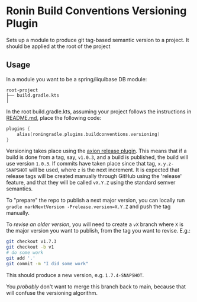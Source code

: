 # Ronin Build Conventions Versioning Plugin

Sets up a module to produce git tag-based semantic version to a project.  It should be applied at the root of the project

## Usage

In a module you want to be a spring/liquibase DB module:

```
root-project
├── build.gradle.kts
│   
```

In the root build.gradle.kts, assuming your project follows the instructions in [README.md](../../README.md), place the following code:

```kotlin
plugins {
    alias(roningradle.plugins.buildconventions.versioning)
}
```

Versioning takes place using the [axion release plugin](https://github.com/allegro/axion-release-plugin).  This means that if a build is done from a tag, say, `v1.0.3`, and a build is published,
the build will use version `1.0.3`.  If commits have taken place since that tag, `x.y.z-SNAPSHOT` will be used, where `z` is the next increment.  It is expected that release tags will be created
manually through GitHub using the 'release' feature, and that they will be called `vX.Y.Z` using the standard semver semantics.

To "prepare" the repo to publish a next major version, you can locally run `gradle markNextVersion -Prelease.version=X.Y.Z` and push the tag manually.

To _revise an older version_, you will need to create a `vX` branch where `X` is the major version you want to publish, from the tag you want to revise.  E.g.:

```bash
git checkout v1.7.3
git checkout -b v1
# do some work
git add '.'
git commit -m "I did some work"
```

This should produce a new version, e.g. `1.7.4-SNAPSHOT`.

You _probably_ don't want to merge this branch back to main, because that will confuse the versioning algorithm.
